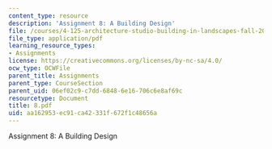 ```yaml
---
content_type: resource
description: 'Assignment 8: A Building Design'
file: /courses/4-125-architecture-studio-building-in-landscapes-fall-2002/aa162953ec91ca42331f672f1c48656a_8.pdf
file_type: application/pdf
learning_resource_types:
- Assignments
license: https://creativecommons.org/licenses/by-nc-sa/4.0/
ocw_type: OCWFile
parent_title: Assignments
parent_type: CourseSection
parent_uid: 06ef02c9-c7dd-6848-6e16-706c6e8af69c
resourcetype: Document
title: 8.pdf
uid: aa162953-ec91-ca42-331f-672f1c48656a
---
```

Assignment 8: A Building Design